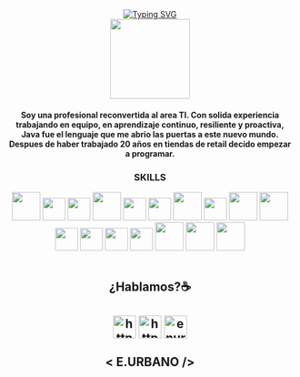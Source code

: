 
<!--😄<a href="https://git.io/typing-svg"><img src="https://readme-typing-svg.demolab.com?font=Mathiew+Thay&duration=4999&pause=1000&color=3A153B&background=7CD3DF00&width=435&lines=Hola+soy+Elisa+Urbano;desarrolladora+full+stack" alt="Typing SVG" /></a> 👋
 💻 ⚡ -->

<!DOCTYPE html>
<head>
<html lang="en" data-color-mode="auto" data-light-theme="light_tritanopia" data-dark-theme="dark_high_contrast" data-a11y-animated-images="system">
  <meta charset="UTF-8">
  <meta http-equiv="X-UA-Compatible" content="IE=edge">
  <meta name="viewport" content="width=device-width, initial-scale=1.0">
  <link rel="stylesheet" href="https://use.fontawesome.com/releases/v6.1.1/css/all.css"
    integrity="sha384-/frq1SRXYH/bSyou/HUp/hib7RVN1TawQYja658FEOodR/FQBKVqT9Ol+Oz3Olq5" crossorigin="anonymous">
  <link  href="https://fonts.googleapis.com/css2?family=Lobster&family=Lobster+Two&family=Open+Sans:wght@300&family=Poppins:wght@200;300;600&family=Roboto:wght@300&display=swap"
    rel="stylesheet">
    <link rel="preconnect" href="https://fonts.googleapis.com">
    <link rel="preconnect" href="https://fonts.gstatic.com" crossorigin>
    <link href="https://fonts.googleapis.com/css2?family=Plus+Jakarta+Sans&display=swap" rel="stylesheet">
  <link href="https://cdn.jsdelivr.net/npm/bootstrap@5.0.2/dist/css/bootstrap.min.css" rel="stylesheet"
    integrity="sha384-EVSTQN3/azprG1Anm3QDgpJLIm9Nao0Yz1ztcQTwFspd3yD65VohhpuuCOmLASjC" crossorigin="anonymous">
  <link rel="stylesheet" href="assets/css/style.css">
<!--  <script crossorigin="anonymous" defer="defer" type="application/javascript" src="https://app.embed.im/snow.js"></script> -->
</head>
  <header class="header">
     <nav id="menu" class="navbar fixed-top navbar-expand-lg ">
      <div class="container">
        <a href="https://linkedin.com/in/enurbanomz"></a>
        </nav>
       <div class="container border-top  mt-5 position-relative" id="skills">
   <a href="https://git.io/typing-svg"><img src="https://readme-typing-svg.demolab.com?font=Fira+Code&weight=600&size=34&pause=1000&color=5A2C64&background=B6B6B600&center=true&vCenter=true&multiline=true&width=435&height=200&lines=Hola+Soy+ELISA+URBANO;Desarrolladora;Full+Stack+Java" alt="Typing SVG" /></a></div>
        <div class="container border-top  mt-5 position-relative" id="skills">
        <div class="row align-items-center">
            <div align="center" class="col-md-6 col-12 style="background-image: linear-gradient(to bottom,
 rgba(0, 0,0, 0.5),rgba(0, 0, 255, 0.5)),url("https://user-images.githubusercontent.com/103292411/215237476-07f52cf1-e368-4120-a17b-d1ab6e8a1261.jpg");
 position-relative">
 <img src="https://user-images.githubusercontent.com/103292411/213324702-2049d376-6883-4f64-843e-48e286e69eef.png" class="rounded-circle" align="center" width="140rem">
            </div>
          <h4 align="center"> Soy una profesional reconvertida al area TI. Con solida experiencia
          trabajando en equipo, en aprendizaje continuo, resiliente y proactiva,
           Java fue el lenguaje que me abrio las puertas a este nuevo mundo.
           Despues de haber trabajado 20 años en tiendas de retail decido empezar a programar. 
         </h4>
           <div class="col-sm-6 col-12 ">
     </div>
         <div class="container col-12 text-center" id="certificaciones">
    <h3 align="center">SKILLS</h3> 
     <img src="https://cdn.icon-icons.com/icons2/81/PNG/96/java_15498.png" id="icon" height="50"></i>
     <img src="https://cdn.icon-icons.com/icons2/2415/PNG/96/bootstrap_plain_logo_icon_146619.png" id="icon" height="40"></i>
     <img src="https://user-images.githubusercontent.com/103292411/204978042-e451daa5-2110-4624-8389-31ab20487784.png" id="icon" height="40"></i>
     <img src="https://cdn.icon-icons.com/icons2/3053/PNG/96/postman_macos_bigsur_icon_189815.png" id="icon" height="50"></i>
     <img src="https://user-images.githubusercontent.com/103292411/204980150-37054a52-a3a8-4cec-9bc2-8b8e0caecbec.png" id="icon" height="40"></i>
     <img src="https://uxwing.com/wp-content/themes/uxwing/download/brands-and-social-media/postgresql-icon.png" id="icon" height="40"></i>
     <img src="https://cdn.icon-icons.com/icons2/2107/PNG/96/file_type_python_icon_130221.png" id=icon height="50"></i>
     <img src="https://miro.medium.com/max/325/1*zzvdRmHGGXONZpuQ2FeqsQ.png" id="icon" height="40"></i>
     <img src="https://cdn.icon-icons.com/icons2/2107/PNG/96/file_type_vue_icon_130078.png" id="icon" height="50"></i>
     <img src="https://cdn.icon-icons.com/icons2/2107/PNG/96/file_type_django_icon_130645.png" id="icon" height="50"></i>
     <img src="https://cdn.icon-icons.com/icons2/2699/PNG/96/mongodb_logo_icon_170943.png" id="icon" height="40"></i>
     <img src="https://hadrienj.github.io/assets/images/icons/heroku.png" id="icon" height="40"></i>
     <img src="https://user-images.githubusercontent.com/674621/71187801-14e60a80-2280-11ea-94c9-e56576f76baf.png" id="icon" height="40"></i>
     <img src="https://testautomation.dev/wp-content/uploads/2020/09/eclipse-ide-icon.png" id="icon" height="40"></i>
     <img src="https://cdn.icon-icons.com/icons2/3053/PNG/96/intellij_macos_bigsur_icon_190061.png" id="icon" height="50"></i>
     <img src="https://cdn.icon-icons.com/icons2/3053/PNG/96/intellij_pycharm_macos_bigsur_icon_190055.png" id="icon" height="50"></i>
     <img src="https://static-00.iconduck.com/assets.00/node-js-icon-454x512-nztofx17.png" id="icon"height="50"></i></div>
<br>
    </div>
    <h2 > ¿Hablamos?☕️<h2/>
      <a href="https://linkedin.com/in/enurbanomz" target="blank"><img align="center" src="https://cdn-icons-png.flaticon.com/128/3938/3938061.png" alt="https://linkedin.com/in/enurbanomz"  height="40" /></a>
       <a href="https://app-e-n-urbano.vercel.app/" target="blank"><img align="center"
       src="https://cdn-icons-png.flaticon.com/512/6899/6899238.png" id="icon" alt="https://portpolio2022.vercel.app/" height="40"></a>
    <a href="mailto:enurbanom@outlook.com " target="blank"><img align="center" src="https://cdn-icons-png.flaticon.com/128/3349/3349258.png" alt="enurbanom@outlook.com"  height="40" /></a>

 <h2 class="text-center ">< E.URBANO /></h2>
  </body>
</html>
          
           
        

<!--
**eurbano5090/eurbano5090** is a ✨ _special_ ✨ repository because its `README.md` (this file) appears on your GitHub profile.

Here are some ideas to get you started:

- 🔭 I’m currently working on ...
- 🌱 I’m currently learning ...
- 👯 I’m looking to collaborate on ...
- 🤔 I’m looking for help with ...
- 💬 Ask me about ...
- 📫 How to reach me: ...
- 😄 Pronouns: ...
- ⚡ Fun fact: ...
-->
